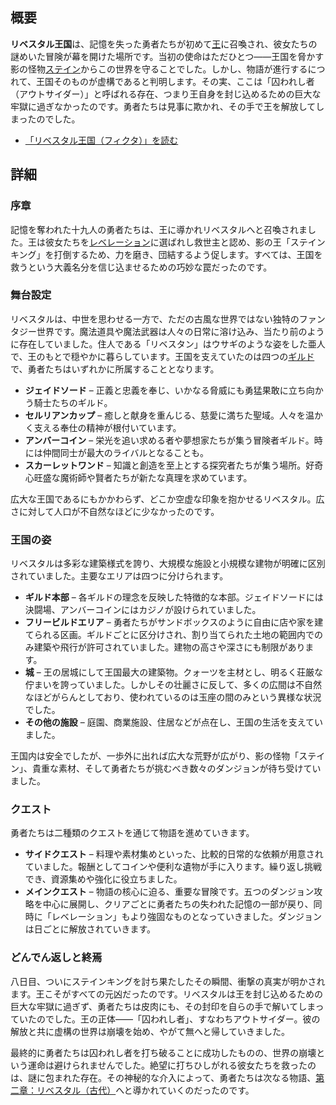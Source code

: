 <!-- title: リベスタル王国（フィクタ） -->
<!-- quote: 影の怪物に脅かされる高貴なる王国――しかしそれはすべて嘘だった。 -->
<!-- chapters: 0 -->
<!-- images: (リベスタル王国への入口), (リベスタル全景 #1), (リベスタル全景 #2), (城の外観), (ショッピングビル外観 #1), (ショッピングビル外観 #2), (リベスタルの荒野 #1), (リベスタルの荒野 #2), (リベスタルの荒野 #3), (リベスタルの荒野 #4), (リベスタルの荒野 #5), (リベスタル城の正面), (リベスタル王国コンセプトアート), (リベスタルと五つのダンジョンの地図) --->
<!-- model: false -->

## 概要

**リベスタル王国**は、記憶を失った勇者たちが初めて[王](#entry:outsider-entry)に召喚され、彼女たちの謎めいた冒険が幕を開けた場所です。当初の使命はただひとつ――王国を脅かす影の怪物[ステイン](#entry:stains-entry)からこの世界を守ることでした。しかし、物語が進行するにつれて、王国そのものが虚構であると判明します。その実、ここは「囚われし者（アウトサイダー）」と呼ばれる存在、つまり王自身を封じ込めるための巨大な牢獄に過ぎなかったのです。勇者たちは見事に欺かれ、その手で王を解放してしまったのでした。

- [「リベスタル王国（フィクタ）」を読む](#text:libestal-ficta)

## 詳細

### 序章

記憶を奪われた十九人の勇者たちは、王に導かれリベスタルへと召喚されました。王は彼女たちを[レベレーション](#entry:revelations-entry)に選ばれし救世主と認め、影の王「ステインキング」を打倒するため、力を磨き、団結するよう促します。すべては、王国を救うという大義名分を信じ込ませるための巧妙な罠だったのです。

### 舞台設定

リベスタルは、中世を思わせる一方で、ただの古風な世界ではない独特のファンタジー世界です。魔法道具や魔法武器は人々の日常に溶け込み、当たり前のように存在していました。住人である「リベスタン」はウサギのような姿をした亜人で、王のもとで穏やかに暮らしています。王国を支えていたのは四つの[ギルド](#entry:guilds-entry)で、勇者たちはいずれかに所属することとなります。

- **ジェイドソード** – 正義と忠義を奉じ、いかなる脅威にも勇猛果敢に立ち向かう騎士たちのギルド。
- **セルリアンカップ** – 癒しと献身を重んじる、慈愛に満ちた聖域。人々を温かく支える奉仕の精神が根付いています。
- **アンバーコイン** – 栄光を追い求める者や夢想家たちが集う冒険者ギルド。時には仲間同士が最大のライバルとなることも。
- **スカーレットワンド** – 知識と創造を至上とする探究者たちが集う場所。好奇心旺盛な魔術師や賢者たちが新たな真理を求めています。

広大な王国であるにもかかわらず、どこか空虚な印象を抱かせるリベスタル。広さに対して人口が不自然なほどに少なかったのです。

### 王国の姿

リベスタルは多彩な建築様式を誇り、大規模な施設と小規模な建物が明確に区別されていました。主要なエリアは四つに分けられます。

- **ギルド本部** – 各ギルドの理念を反映した特徴的な本部。ジェイドソードには決闘場、アンバーコインにはカジノが設けられていました。
- **フリービルドエリア** – 勇者たちがサンドボックスのように自由に店や家を建てられる区画。ギルドごとに区分けされ、割り当てられた土地の範囲内でのみ建築や飛行が許可されていました。建物の高さや深さにも制限があります。
- **城** – 王の居城にして王国最大の建築物。クォーツを主材とし、明るく荘厳な佇まいを誇っていました。しかしその壮麗さに反して、多くの広間は不自然なほどがらんとしており、使われているのは玉座の間のみという異様な状況でした。
- **その他の施設** – 庭園、商業施設、住居などが点在し、王国の生活を支えていました。

王国内は安全でしたが、一歩外に出れば広大な荒野が広がり、影の怪物「ステイン」、貴重な素材、そして勇者たちが挑むべき数々のダンジョンが待ち受けていました。

### クエスト

勇者たちは二種類のクエストを通じて物語を進めていきます。

- **サイドクエスト** – 料理や素材集めといった、比較的日常的な依頼が用意されていました。報酬としてコインや便利な遺物が手に入ります。繰り返し挑戦でき、資源集めや強化に役立ちました。
- **メインクエスト** – 物語の核心に迫る、重要な冒険です。五つのダンジョン攻略を中心に展開し、クリアごとに勇者たちの失われた記憶の一部が戻り、同時に「レベレーション」もより強固なものとなっていきました。ダンジョンは日ごとに解放されていきます。

### どんでん返しと終焉

八日目、ついにステインキングを討ち果たしたその瞬間、衝撃の真実が明かされます。王こそがすべての元凶だったのです。リベスタルは王を封じ込めるための巨大な牢獄に過ぎず、勇者たちは皮肉にも、その封印を自らの手で解いてしまっていたのでした。王の正体――「囚われし者」、すなわちアウトサイダー。彼の解放と共に虚構の世界は崩壊を始め、やがて無へと帰していきました。

最終的に勇者たちは囚われし者を打ち破ることに成功したものの、世界の崩壊という運命は避けられませんでした。絶望に打ちひしがれる彼女たちを救ったのは、謎に包まれた存在。その神秘的な介入によって、勇者たちは次なる物語、[第二章：リベスタル（古代）](#entry:libestal-ancient-entry)へと導かれていくのだったのです。
